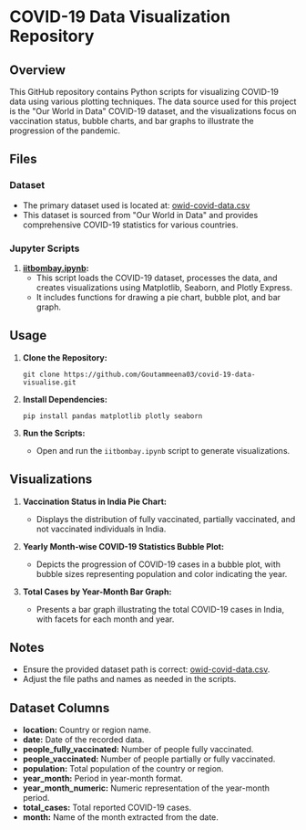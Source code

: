 # COVID-19 Data Visualization Repository

## Overview

This GitHub repository contains Python scripts for visualizing COVID-19 data using various plotting techniques. The data source used for this project is the "Our World in Data" COVID-19 dataset, and the visualizations focus on vaccination status, bubble charts, and bar graphs to illustrate the progression of the pandemic.

## Files

### Dataset
- The primary dataset used is located at: [owid-covid-data.csv](C:\Users\meena\Downloads\owid-covid-data.csv\owid-covid-data.csv)
- This dataset is sourced from "Our World in Data" and provides comprehensive COVID-19 statistics for various countries.

### Jupyter Scripts
1. **[iitbombay.ipynb](iitbombay.ipynb):**
    - This script loads the COVID-19 dataset, processes the data, and creates visualizations using Matplotlib, Seaborn, and Plotly Express.
    - It includes functions for drawing a pie chart, bubble plot, and bar graph.

## Usage

1. **Clone the Repository:**
   ```
   git clone https://github.com/Goutammeena03/covid-19-data-visualise.git
   ```

2. **Install Dependencies:**
   ```
   pip install pandas matplotlib plotly seaborn
   ```

3. **Run the Scripts:**
   - Open and run the `iitbombay.ipynb` script to generate visualizations.

## Visualizations

1. **Vaccination Status in India Pie Chart:**
   - Displays the distribution of fully vaccinated, partially vaccinated, and not vaccinated individuals in India.

2. **Yearly Month-wise COVID-19 Statistics Bubble Plot:**
   - Depicts the progression of COVID-19 cases in a bubble plot, with bubble sizes representing population and color indicating the year.

3. **Total Cases by Year-Month Bar Graph:**
   - Presents a bar graph illustrating the total COVID-19 cases in India, with facets for each month and year.

## Notes

- Ensure the provided dataset path is correct: [owid-covid-data.csv](https://www.kaggle.com/datasets/georgesaavedra/covid19-dataset).
- Adjust the file paths and names as needed in the scripts.

## Dataset Columns

- **location:** Country or region name.
- **date:** Date of the recorded data.
- **people_fully_vaccinated:** Number of people fully vaccinated.
- **people_vaccinated:** Number of people partially or fully vaccinated.
- **population:** Total population of the country or region.
- **year_month:** Period in year-month format.
- **year_month_numeric:** Numeric representation of the year-month period.
- **total_cases:** Total reported COVID-19 cases.
- **month:** Name of the month extracted from the date.
